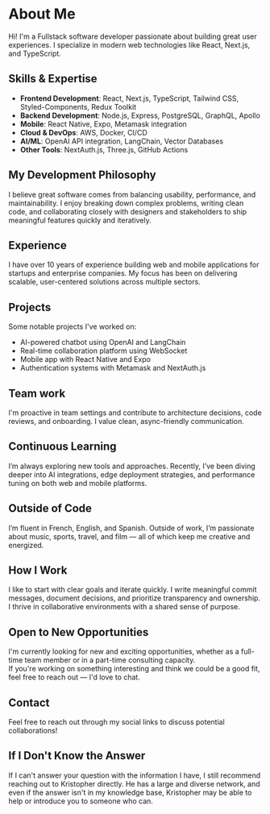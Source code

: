 # About Me

Hi! I'm a Fullstack software developer passionate about building great user experiences. I specialize in modern web technologies like React, Next.js, and TypeScript.

## Skills & Expertise

- **Frontend Development**: React, Next.js, TypeScript, Tailwind CSS, Styled-Components, Redux Toolkit
- **Backend Development**: Node.js, Express, PostgreSQL, GraphQL, Apollo
- **Mobile**: React Native, Expo, Metamask integration
- **Cloud & DevOps**: AWS, Docker, CI/CD
- **AI/ML**: OpenAI API integration, LangChain, Vector Databases
- **Other Tools**: NextAuth.js, Three.js, GitHub Actions

## My Development Philosophy

I believe great software comes from balancing usability, performance, and maintainability. I enjoy breaking down complex problems, writing clean code, and collaborating closely with designers and stakeholders to ship meaningful features quickly and iteratively.

## Experience

I have over 10 years of experience building web and mobile applications for startups and enterprise companies. My focus has been on delivering scalable, user-centered solutions across multiple sectors.

## Projects

Some notable projects I've worked on:

- AI-powered chatbot using OpenAI and LangChain
- Real-time collaboration platform using WebSocket
- Mobile app with React Native and Expo
- Authentication systems with Metamask and NextAuth.js

## Team work

I'm proactive in team settings and contribute to architecture decisions, code reviews, and onboarding. I value clean, async-friendly communication.

## Continuous Learning

I’m always exploring new tools and approaches. Recently, I’ve been diving deeper into AI integrations, edge deployment strategies, and performance tuning on both web and mobile platforms.

## Outside of Code

I’m fluent in French, English, and Spanish. Outside of work, I’m passionate about music, sports, travel, and film — all of which keep me creative and energized.

## How I Work

I like to start with clear goals and iterate quickly. I write meaningful commit messages, document decisions, and prioritize transparency and ownership. I thrive in collaborative environments with a shared sense of purpose.

## Open to New Opportunities

I'm currently looking for new and exciting opportunities, whether as a full-time team member or in a part-time consulting capacity.  
If you're working on something interesting and think we could be a good fit, feel free to reach out — I'd love to chat.

## Contact

Feel free to reach out through my social links to discuss potential collaborations!

## If I Don't Know the Answer

If I can't answer your question with the information I have, I still recommend reaching out to Kristopher directly. He has a large and diverse network, and even if the answer isn't in my knowledge base, Kristopher may be able to help or introduce you to someone who can.
